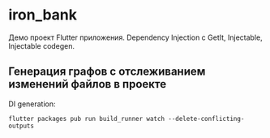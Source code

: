 # iron_bank

Демо проект Flutter приложения. 
Dependency Injection с GetIt, Injectable, Injectable codegen. 

## Генерация графов с отслеживанием изменений файлов в проекте

DI generation:

```
flutter packages pub run build_runner watch --delete-conflicting-outputs
```
